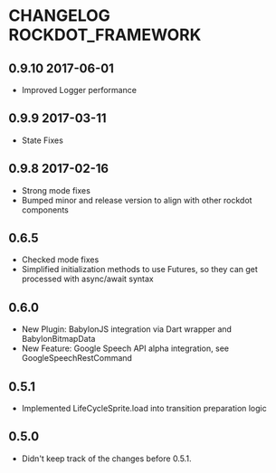 # CHANGELOG ROCKDOT_FRAMEWORK

## 0.9.10 2017-06-01

- Improved Logger performance

## 0.9.9 2017-03-11

- State Fixes

## 0.9.8 2017-02-16

- Strong mode fixes
- Bumped minor and release version to align with other rockdot components

## 0.6.5

- Checked mode fixes
- Simplified initialization methods to use Futures, so they can get processed with async/await syntax

## 0.6.0

- New Plugin: BabylonJS integration via Dart wrapper and BabylonBitmapData 
- New Feature: Google Speech API alpha integration, see GoogleSpeechRestCommand

## 0.5.1

- Implemented LifeCycleSprite.load into transition preparation logic

## 0.5.0

- Didn't keep track of the changes before 0.5.1.

